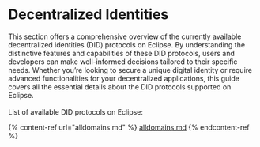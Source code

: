 # Decentralized Identities

This section offers a comprehensive overview of the currently available decentralized identities (DID) protocols on Eclipse. By understanding the distinctive features and capabilities of these DID protocols, users and developers can make well-informed decisions tailored to their specific needs. Whether you’re looking to secure a unique digital identity or require advanced functionalities for your decentralized applications, this guide covers all the essential details about the DID protocols supported on Eclipse.\
\
List of available DID protocols on Eclipse:

{% content-ref url="alldomains.md" %}
[alldomains.md](alldomains.md)
{% endcontent-ref %}
